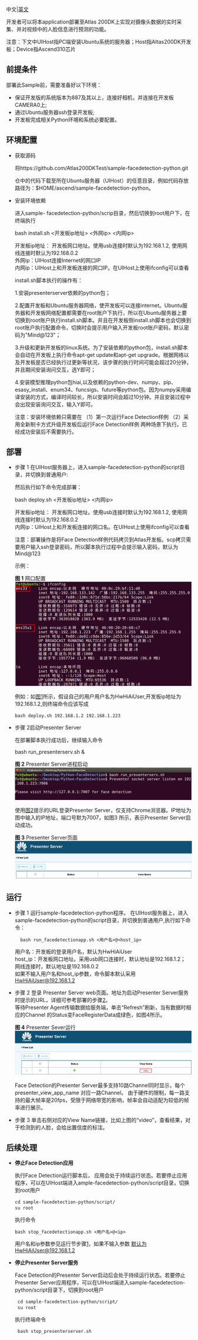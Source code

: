 中文|[英文](README.md)

开发者可以将本application部署至Atlas 200DK上实现对摄像头数据的实时采集、并对视频中的人脸信息进行预测的功能。


注意：下文中UIHost指PC端安装Ubuntu系统的服务器；Host指Altas200DK开发板；Device指Ascend310芯片

## 前提条件

部署此Sample前，需要准备好以下环境：

-   保证开发版的系统版本为887及其以上，连接好相机，并连接在开发板CAMERA0上;    
-   通过Ubuntu服务器ssh登录开发板;   
-   开发板完成相关Python环境和系统必要配置。

## 环境配置
-   获取源码

   	将https://github.com/Atlas200DKTest/sample-facedetection-python.git   

   	仓中的代码下载至所在Ubuntu服务器（UIHost）的任意目录，例如代码存放路径为：$HOME/ascend/sample-facedetection-python。

-   安装环境依赖

    进入sample-	facedetection-python/scrip目录，然后切换到root用户下，在终端执行
    
	bash install.sh <开发板ip地址> <外网ip> <内网ip> 
    
	开发板ip地址：  开发板网口地址。使用usb连接时默认为192.168.1.2, 使用网线连接时默认为192.168.0.2     
    外网ip：UIHost连接Internet的网口IP     
    内网ip：UIHost上和开发板连接的网口IP。在UIHost上使用ifconfig可以查看  
	
	install.sh脚本执行的操作有：
	
	1.安装presenterserver依赖的python包；    
	
	2.配置开发板和Ubuntu服务器网络，使开发板可以连接internet。Ubuntu服务器和开发板网络配置都需要在root账户下执行，所以在Ubuntu服务器上要切换到root账户执行install.sh脚本。并且在开发板侧install.sh脚本也会切换到root账户执行配置命令，切换时会提示用户输入开发板root账户密码，默认密码为"Mind@123"；   
	
	3.升级和更新开发板的linux系统。为了安装依赖的python包，install.sh脚本会自动在开发板上执行命令apt-get update和apt-get upgrade。根据网络以及开发板是否已经执行过更新等状况，该步骤的执行时间可能会超过20分钟，并且期间安装询问交互，选Y即可；
	
	4.安装模型推理python包hiai,以及依赖的python-dev、numpy、pip、esasy_install、enum34、funcsigs、future等python包。因为numpy采用编译安装的方式，编译时间较长，所以安装时间会超过10分钟。并且安装过程中会出现安装询问交互，输入Y即可。
	
	注意：安装环境依赖只需要在
	（1）第一次运行Face Detection样例
	（2）采用全新制卡方式升级开发板后运行Face Detection样例
	两种场景下执行。已经成功安装后不需要执行。
	  


## 部署<a name="zh-cn_topic_0167071573_section7994174585917"></a>    
        
-   步骤 1 在UIHost服务器上，进入sample-facedetection-python的script目录，并切换到普通用户:

	然后执行如下命令完成部署：

	bash deploy.sh <开发板ip地址> <内网ip>  
   
	开发板ip地址：  开发板网口地址。使用usb连接时默认为192.168.1.2, 使用网线连接时默认为192.168.0.2          
        内网ip：UIHost上和开发板连接的网口名。在UIHost上使用ifconfig可以查看  
	  
	注意：部署操作是将Face Detection样例代码拷贝到Atlas开发板。scp拷贝需要用户输入ssh登录密码，所以脚本执行过程中会提示输入密码，默认为Mind@123    
       
    
	示例：

	**图 1**  网口配置<a name="zh-cn_topic_0167071573_fig184321447181017"></a>  
	![](doc/source/img/ifconfig.png "网口配置图")
	
	例如：如[图1](#zh-cn_topic_0167071573_fig184321447181017)所示，假设自己的用户用户名为HwHiAiUser,开发板ip地址为192.168.1.2,则终端命令应该写成

        bash deploy.sh 192.168.1.2 192.168.1.223

	
-   步骤 2<a name="zh-cn_topic_0167071573_fig184321447181030"></a>启动Presenter Server

	在部署脚本执行成功后，继续输入命令
	
	bash run_presenterserv.sh &

	**图 2**  Presenter Server进程启动<a name="zh-cn_topic_0167071573_fig184321447181018"></a>  
	![](doc/source/img/PresenterServerStartup.png "Presenter Server进程启动")  
	
	使用[图2](#zh-cn_topic_0167071573_fig184321447181018)提示的URL登录Presenter Server，仅支持Chrome浏览器。IP地址为图中输入的IP地址，端口号默为7007，如图3<a name="zh-cn_topic_0167071573_fig184321447181019"></a>  所示，表示Presenter Server启动成功。    
	
	**图 3**  Presenter Server页面<a name="zh-cn_topic_0167071573_fig184321447181019"></a>  
	![](doc/source/img/PresenterServerWeb.png "Presenter Server页面")  	


## 运行
-   步骤 1<a name="zh-cn_topic_0167071573_fig184321447181032"></a> 运行sample-facedetection-python程序。
       在UIHost服务器上，进入sample-facedetection-python的script目录，并切换到普通用户,执行如下命令：
	
          bash run_facedetectionapp.sh <用户名>@<host_ip>            
	 
       用户名：开发板的登录用户名，默认为HwHiAiUser   
       host_ip：开发板网口地址。采用usb网口连接时，默认地址是192.168.1.2； 网线连接时，默认地址是192.168.0.2    
       如果不输入用户名和host_ip参数，命令脚本默认采用 HwHiAiUser@192.168.1.2    
        
-   步骤 2 登录 Presenter Server web页面。地址为启动Presenter Server服务时提示的URL，详细可参考部署的步骤[2](#zh-cn_topic_0167071573_fig184321447181030)。    
	等待Presenter Agent传输数据给服务端，单击“Refresh”刷新，当有数据时相应的Channel 的Status变FaceRegisterData成绿色，如图4所示。

	**图 4**  Presenter Sever运行<a name="zh-cn_topic_0167071573_fig184321447181020"></a>  
    ![](doc/source/img/PresenterServerRun.png "Presenter Server运行.png")  

	Face Detection的Presenter Server最多支持10路Channel同时显示，每个 presenter_view_app_name 对应一路Channel。
	由于硬件的限制，每一路支持的最大帧率是20fps，受限于网络带宽的影响，帧率会自动适配为较低的帧率进行展示。
-   步骤 3 单击右侧对应的View Name链接，比如上图的“video”，查看结果，对于检测到的人脸，会给出置信度的标注。

## 后续处理

-   **停止Face Detection应用**	
	
	执行Face Detection运行脚本后， 应用会处于持续运行状态。若要停止应用程序，可以在UIHost端进入ample-facedetection-python/script目录，切换到root用户
    
        cd sample-facedetection-python/script/
        su root
	
	执行命令
        
        bash stop_facedetectionapp.sh <用户名>@<ip> 
	
	用户名和ip参数参见运行节步骤[1](#zh-cn_topic_0167071573_fig184321447181032)，如果不输入参数 默认为HwHiAiUser@192.168.1.2

-   **停止Presenter Server服务**

       Face Detection的Presenter Server启动后会处于持续运行状态。若要停止Presenter Server应用程序，可以在UIHost端进入sample-facedetection-python/script目录下，切换到root用户
	  	  
         cd sample-facedetection-python/script/    
         su root
  
       执行终端命令
    
         bash stop_presenterserver.sh   
